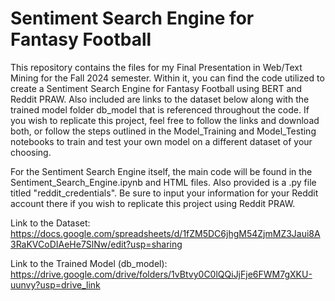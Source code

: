 # Sentiment Search Engine for Fantasy Football

This repository contains the files for my Final Presentation in Web/Text Mining for the Fall 2024 semester. Within it, you can find the code utilized to create a Sentiment Search Engine for Fantasy Football using BERT and Reddit PRAW. Also included are links to the dataset below along with the trained model folder db_model that is referenced throughout the code. If you wish to replicate this project, feel free to follow the links and download both, or follow the steps outlined in the Model_Training and Model_Testing notebooks to train and test your own model on a different dataset of your choosing.

For the Sentiment Search Engine itself, the main code will be found in the Sentiment_Search_Engine.ipynb and HTML files. Also provided is a .py file titled "reddit_credentials". Be sure to input your information for your Reddit account there if you wish to replicate this project using Reddit PRAW.

Link to the Dataset: https://docs.google.com/spreadsheets/d/1fZM5DC6jhgM54ZjmMZ3Jaui8A3RaKVCoDIAeHe7SlNw/edit?usp=sharing 

Link to the Trained Model (db_model): https://drive.google.com/drive/folders/1vBtvy0C0lQQiJjFje6FWM7gXKU-uunvy?usp=drive_link 
